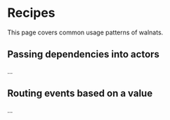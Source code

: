 # Recipes

This page covers common usage patterns of walnats.

## Passing dependencies into actors

...

## Routing events based on a value

...
